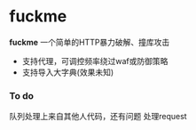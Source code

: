 fuckme
===
**fuckme**  一个简单的HTTP暴力破解、撞库攻击

- 支持代理，可调控频率绕过waf或防御策略
- 支持导入大字典(效果未知)

### To do 
队列处理上来自其他人代码，还有问题
处理request

